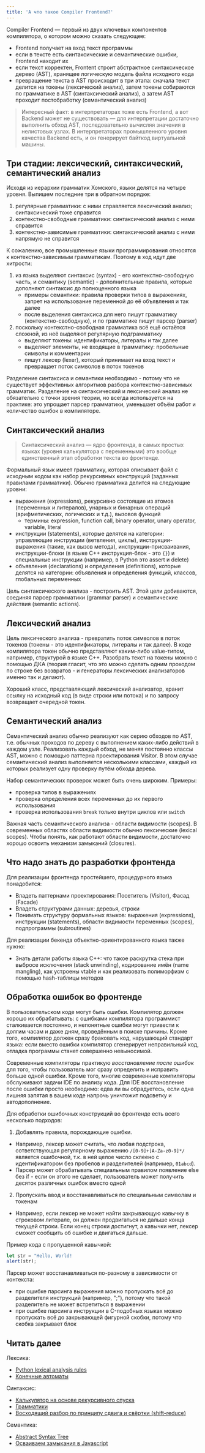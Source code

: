 ```yaml
---
title: 'А что такое Compiler Frontend?'
---
```


Compiler Frontend — первый из двух ключевых компонентов компилятора, о котором можно сказать следующее:

- Frontend получает на вход текст программы
- если в тексте есть синтаксические и семантические ошибки, Frontend находит их
- если текст корректен, Frontent строит абстрактное синтаксическое дерево (AST), хранящее логическую модель файла исходного кода
- превращение текста в AST происходит в три этапа: сначала текст делится на токены (лексический анализ), затем токены собираются по грамматике в AST (синтаксический анализ), а затем AST проходит постобработку (семантический анализ)

> Интересный факт: в интерпретаторах тоже есть Frontend, а вот Backend может не существовать — для интерпретации достаточно выполнить обход AST, последовательно вычисляя значения в нелистовых узлах. В интерпретаторах промышленного уровня качества Backend есть, и он генерирует байткод виртуальной машины.

## Три стадии: лексический, синтаксический, семантический анализ

Исходя из иерархии грамматик Хомского, языки делятся на четыре уровня. Выпишем последние три в обратном порядке:

1. регулярные грамматики: с ними справляется лексический анализ; синтаксический тоже справится
2. контекстно-свободные грамматики: синтаксический анализ с ними справится
3. контекстно-зависимые грамматики: синтаксический анализ с ними напрямую не справится

К сожалению, все промышленные языки программирования относятся к контекстно-зависимым грамматикам. Поэтому в ход идут две хитрости:

1. из языка выделяют синтаксис (syntax) - его контекстно-свободную часть, и семантику (semantic) - дополнительные правила, которые дополняют синтаксис до полноценного языка
    - примеры семантики: правила проверки типов в выражениях, запрет на использование переменной до её объявления и так далее
    - после выделения синтаксиса для него пишут грамматику (контекстно-свободную), и по грамматике пишут парсер (parser)
3. поскольку контекстно-свободная грамматика всё ещё остаётся сложной, из неё выделяют регулярную подграмматику
    - выделяют токены: идентификаторы, литералы и так далее
    - выделяют элементы, не входящие в грамматику: пробельные символы и комментарии
    - пишут лексер (lexer), который принимает на вход текст и превращает поток символов в поток токенов

Разделение синтаксиса и семантики необходимо - потому что не существует эффективных алгоритмов разбора контекстно-зависимых грамматик. Разделение на синтаксический и лексический анализ не обязательно с точки зрения теории, но всегда используется на практике: это упрощает парсер грамматики, уменьшает объём работ и количество ошибок в компиляторе.

## Синтаксический анализ

> Синтаксический анализ — ядро фронтенда, в самых простых языках (уровня калькулятора с переменными) это вообще единственный этап обработки текста во фронтенде.

Формальный язык имеет грамматику, которая описывает файл с исходным кодом как набор рекурсивных конструкций (заданных правилами грамматики). Обычно грамматика делится на следующие уровни:

- выражения (expressions), рекурсивно состоящие из атомов (переменных и литералов), унарных и бинарных операций (арифметических, логических и т.д.), вызовов функций
    - термины: expression, function call, binary operator, unary operator, variable, literal
- инструкции (statements), которые делятся на категории: управляющие инструкции (ветвления, циклы), инструкции-выражения (такие, как вызов метода), инструкции-присваивания, инструкции-блоки (в языке C++ инструкция-блок - это `{}`) и специальные инструкции (например, в Python это assert и delete) 
- объявления (declarations) и определения (definitions), которые делятся на категории: объявления и определения функций, классов, глобальных переменных

Цель синтаксического анализа - построить AST. Этой цели добиваются, соединяя парсер грамматики (grammar parser) и семантические действия (semantic actions).

## Лексический анализ

Цель лексического анализа - превратить поток символов в поток токенов (токены - это идентификаторы, литералы и так далее). В коде компилятора токен обычно представляют каким-либо value-типом, например, структурой в языке C++. Разобрать текст на токены можно с помощью ДКА (теория гласит, что это можно сделать одним проходом по строке без возвратов - и генераторы лексических анализаторов именно так и делают).

Хороший класс, представляющий лексический анализатор, хранит ссылку на исходный код (в виде строки или потока) и по запросу возвращает очередной токен.

## Семантический анализ

Семантический анализ обычно реализуют как серию обходов по AST, т.е. обычных проходов по дереву с выполнением каких-либо действий в каждом узле. Реализовать каждый обход, не меняя постоянно классы AST, можно с помощью паттерна проектирования Visitor. В этом случае семантический анализ выполняется несколькими классами, каждый из которых реализует одну проверку путём обхода дерева.

Набор семантических проверок может быть очень широким. Примеры:

- проверка типов в выражениях
- проверка определения всех переменных до их первого использования
- проверка использования `break` только внутри циклов или `switch`

Важная часть семантического анализа - области видимости (scopes). В современных областях области видимости обычно лексические (lexical scopes). Чтобы понять, как работают области видимости, достаточно хорошо освоить механизм замыканий (closures).

## Что надо знать до разработки фронтенда

Для реализации фронтенда простейшего, процедурного языка понадобится:

- Владеть паттернами проектирования: Посетитель (Visitor), Фасад (Facade)
- Владеть структурами данных: деревья, строки
- Понимать структуру формальных языков: выражения (expressions), инструкции (statements), области видимости переменных (scopes), подпрограммы (subroutines)

Для реализации бекенда объектно-ориентированного языка также нужно:

- Знать детали работы языка C++: что такое раскрутка стека при выбросе исключения (stack unwinding), кодирование имён (name mangling), как устроены vtable и как реализовать полиморфизм с помощью hash-таблицы методов

## Обработка ошибок во фронтенде

В пользовательском коде могут быть ошибки. Компилятор должен хорошо их обрабатывать: с ошибками компилятора программист сталкивается постоянно, и непонятные ошибки могут привести к долгим часам и даже дням, проведённым в поиске причины. Кроме того, компилятор должен сразу браковать код, нарушающий стандарт языка: если вместо ошибки компилятор сгенерирует неправильный код, отладка программы станет совершенно невыносимой.

Современные компиляторы практикую *восстановление после ошибок* для того, чтобы пользователь мог сразу определить и исправить больше одной ошибки. Кроме того, многие современные компиляторы обслуживают задачи IDE по анализу кода. Для IDE восстановление после ошибки просто необходимо: едва ли вы обрадуетесь, если одна лишняя запятая в вашем коде напрочь уничтожит подсветку и автодополнение.

Для обработки ошибочных конструкций во фронтенде есть всего несколько подходов:

1) Добавлять правила, порождающие ошибки.

- Например, лексер может считать, что любая подстрока, сответствующая регулярному выражению `/[0-9]+[A-Za-z0-9]*/` является ошибочной, т.к. в ней целое число склеено с идентификатором без пробелов и разделителей (например, `01abcd`).
- Парсер может обрабатывать специальным правилом появление else без if - если он этого не сделает, пользователь может получить десяток различных ошибок вместо одной

2) Пропускать ввод и восстанавливаться по специальным символам и токенам

- Например, если лексер не может найти закрывающую кавычку в строковом литерале, он должен продвигаться не дальше конца текущей строки. Если конец строки достигнут, а кавычки нет, лексер сможет сообщить об ошибке и двигаться дальше.

Пример кода с пропущенной кавычкой:

```js
let str = "Hello, World!
alert(str);
```

Парсер может восстанавливаться по-разному в зависимости от контекста:

- при ошибке парсинга выражения можно пропускать всё до разделителя инструкций (например, ";"), потому что такой разделитель не может встретиться в выражении
- при ошибке парсинга инструкции в C-подобных языках можно пропускать всё до закрывающей фигурной скобки, потому что скобка закрывает блок

## Читать далее

Лексика:

- [Python lexical analysis rules](https://docs.python.org/3/reference/lexical_analysis.html)
- [Конечные автоматы](/compilers/fsm.html)

Синтаксис:

- [Калькулятор на основе рекурсивного спуска](/compilers/simple_recursive_parser.html)
- [Грамматики](/compilers/grammars.html)
- [Восходящий разбор по принципу сдвига и свёртки (shift-reduce)](/compilers/shift_reduce.html)

Семантика:

- [Abstract Syntax Tree](/compilers/ast.html)
- [Осваиваем замыкания в Javascript](https://medium.com/@sshambir/%D0%BE%D1%81%D0%B2%D0%B0%D0%B8%D0%B2%D0%B0%D0%B5%D0%BC-%D0%B7%D0%B0%D0%BC%D1%8B%D0%BA%D0%B0%D0%BD%D0%B8%D1%8F-%D0%B2-javascript-5b83267ef7d1)

